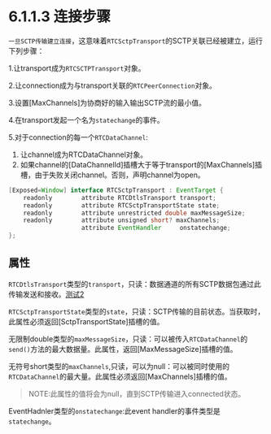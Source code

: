 # 6.1.1.3 连接步骤

`一旦SCTP传输建立连接`，这意味着`RTCSctpTransport`的SCTP关联已经被建立，运行下列步骤：

1.让transport成为`RTCSCTPTransport`对象。

2.让connection成为与transport关联的`RTCPeerConnection`对象。

3.设置[MaxChannels]为协商好的输入输出SCTP流的最小值。

4.在transport发起一个名为`statechange`的事件。

5.对于connection的每一个`RTCDataChannel`:

1. 让channel成为RTCDataChannel对象。
2. 如果channel的[DataChannelId]插槽大于等于transport的[MaxChannels]插槽，由于失败关闭channel。否则，声明channel为open。

```java
[Exposed=Window] interface RTCSctpTransport : EventTarget {
    readonly        attribute RTCDtlsTransport transport;
    readonly        attribute RTCSctpTransportState state;
    readonly        attribute unrestricted double maxMessageSize;
    readonly        attribute unsigned short? maxChannels;
                    attribute EventHandler     onstatechange;
};
```

## 属性

`RTCDtlsTransport`类型的`transport`，只读：数据通道的所有SCTP数据包通过此传输发送和接收。[测试2](https://github.com/web-platform-tests/wpt/blob/master/webrtc/RTCIceTransport.html)

`RTCSctpTransportState`类型的`state`，只读：SCTP传输的目前状态。当获取时，此属性必须返回[SctpTransportState]插槽的值。

无限制double类型的`maxMessageSize`，只读：可以被传入`RTCDataChannel`的`send()`方法的最大数据量。此属性，返回[MaxMessageSize]插槽的值。

无符号short类型的`maxChannels`,只读，可以为null：可以被同时使用的`RTCDataChannel`的最大量。此属性必须返回[MaxChannels]插槽的值。

> NOTE:此属性的值将会为null，直到SCTP传输进入connected状态。

EventHadnler类型的`onstatechange`:此event handler的事件类型是`statechange`。
